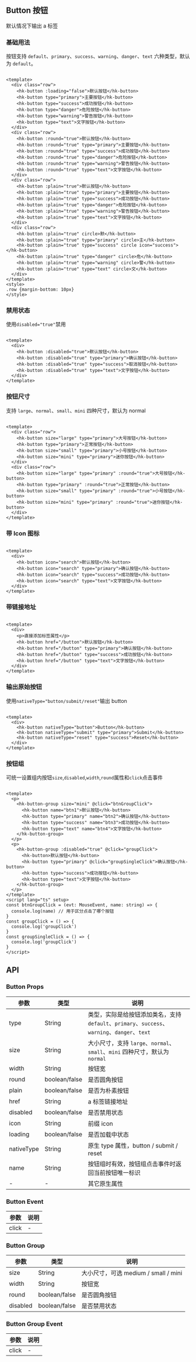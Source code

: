 ## Button 按钮

默认情况下输出 a 标签

### 基础用法

按钮支持 `default`、`primary`、`success`、`warning`、`danger`、`text` 六种类型，默认为 `default`。

```vue demo

<template>
  <div class="row">
    <hk-button :loading="false">默认按钮</hk-button>
    <hk-button type="primary">主要按钮</hk-button>
    <hk-button type="success">成功按钮</hk-button>
    <hk-button type="danger">危险按钮</hk-button>
    <hk-button type="warning">警告按钮</hk-button>
    <hk-button type="text">文字按钮</hk-button>
  </div>
  <div class="row">
    <hk-button :round="true">默认按钮</hk-button>
    <hk-button :round="true" type="primary">主要按钮</hk-button>
    <hk-button :round="true" type="success">成功按钮</hk-button>
    <hk-button :round="true" type="danger">危险按钮</hk-button>
    <hk-button :round="true" type="warning">警告按钮</hk-button>
    <hk-button :round="true" type="text">文字按钮</hk-button>
  </div>
  <div class="row">
    <hk-button :plain="true">默认按钮</hk-button>
    <hk-button :plain="true" type="primary">主要按钮</hk-button>
    <hk-button :plain="true" type="success">成功按钮</hk-button>
    <hk-button :plain="true" type="danger">危险按钮</hk-button>
    <hk-button :plain="true" type="warning">警告按钮</hk-button>
    <hk-button :plain="true" type="text">文字按钮</hk-button>
  </div>
  <div class="row">
    <hk-button :plain="true" circle>默</hk-button>
    <hk-button :plain="true" type="primary" circle>主</hk-button>
    <hk-button :plain="true" type="success" circle icon="success"></hk-button>
    <hk-button :plain="true" type="danger" circle>危</hk-button>
    <hk-button :plain="true" type="warning" circle>警</hk-button>
    <hk-button :plain="true" type="text" circle>文</hk-button>
  </div>
</template>
<style>
.row {margin-bottom: 10px}
</style>
```

### 禁用状态

使用`disabled="true"`禁用

```vue demo

<template>
  <div>
    <hk-button :disabled="true">默认按钮</hk-button>
    <hk-button :disabled="true" type="primary">确认按钮</hk-button>
    <hk-button :disabled="true" type="success">取消按钮</hk-button>
    <hk-button :disabled="true" type="text">文字按钮</hk-button>
  </div>
</template>
```

### 按钮尺寸

支持 `large`、`normal`、`small`、`mini` 四种尺寸，默认为 normal

```vue demo

<template>
  <div class="row">
    <hk-button size="large" type="primary">大号按钮</hk-button>
    <hk-button type="primary">正常按钮</hk-button>
    <hk-button size="small" type="primary">小号按钮</hk-button>
    <hk-button size="mini" type="primary">迷你按钮</hk-button>
  </div>
  <div class="row">
    <hk-button size="large" type="primary" :round="true">大号按钮</hk-button>
    <hk-button type="primary" :round="true">正常按钮</hk-button>
    <hk-button size="small" type="primary" :round="true">小号按钮</hk-button>
    <hk-button size="mini" type="primary" :round="true">迷你按钮</hk-button>
  </div>
</template>
```

### 带 Icon 图标

```vue demo

<template>
  <div>
    <hk-button icon="search">默认按钮</hk-button>
    <hk-button icon="search" type="primary">确认按钮</hk-button>
    <hk-button icon="search" type="success">成功按钮</hk-button>
    <hk-button icon="search" type="text">文字按钮</hk-button>
  </div>
</template>
```

### 带链接地址

```vue demo

<template>
  <div>
    <p>直接添加标签属性</p>
    <hk-button href="/button">默认按钮</hk-button>
    <hk-button href="/button" type="primary">确认按钮</hk-button>
    <hk-button href="/button" type="success">成功按钮</hk-button>
    <hk-button href="/button" type="text">文字按钮</hk-button>
  </div>
</template>
```

### 输出原始按钮

使用`nativeType="button/submit/reset"`输出 button

```vue demo

<template>
  <div>
    <hk-button nativeType="button">Button</hk-button>
    <hk-button nativeType="submit" type="primary">Submit</hk-button>
    <hk-button nativeType="reset" type="success">Reset</hk-button>
  </div>
</template>
```

### 按钮组

可统一设置组内按钮`size`,`disabled`,`width`,`round`属性和`click`点击事件

```vue demo

<template>
  <p>
    <hk-button-group size="mini" @click="btnGroupClick">
      <hk-button name="btn1">默认按钮</hk-button>
      <hk-button type="primary" name="btn2">确认按钮</hk-button>
      <hk-button type="success" name="btn3">成功按钮</hk-button>
      <hk-button type="text" name="btn4">文字按钮</hk-button>
    </hk-button-group>
  </p>
  <p>
    <hk-button-group :disabled="true" @click="groupClick">
      <hk-button>默认按钮</hk-button>
      <hk-button type="primary" @click="groupSingleClick">确认按钮</hk-button>
      <hk-button type="success">成功按钮</hk-button>
      <hk-button type="text">文字按钮</hk-button>
    </hk-button-group>
  </p>
</template>
<script lang="ts" setup>
const btnGroupClick = (evt: MouseEvent, name: string) => {
  console.log(name) // 用于区分点击了哪个按钮
}
const groupClick = () => {
  console.log('groupClick')
}
const groupSingleClick = () => {
  console.log('groupClick')
}
</script>

```

## API

### Button Props

| 参数         | 类型            | 说明                                                                      |
|------------|---------------|-------------------------------------------------------------------------|
| type       | String        | 类型，实际是给按钮添加类名，支持`default`、`primary`、`success`、`warning`、`danger`、`text` |
| size       | String        | 大小尺寸，支持 `large`、`normal`、`small`、`mini` 四种尺寸，默认为 `normal`               |
| width      | String        | 按钮宽                                                                     |
| round      | boolean/false | 是否圆角按钮                                                                  |
| plain      | boolean/false | 是否为朴素按钮                                                                 |
| href       | String        | a 标签链接地址                                                                |
| disabled   | boolean/false | 是否禁用状态                                                                  |
| icon       | String        | 前缀 icon                                                                 |
| loading    | boolean/false | 是否加载中状态                                                                 |
| nativeType | String        | 原生 type 属性，button / submit / reset                                      |
| name       | String        | 按钮组时有效，按钮组点击事件时返回当前按钮唯一标识                                               |
| -          | -             | 其它原生属性                                                                  |

### Button Event

| 参数    | 说明 |
|-------|----|
| click | -  |

### Button Group

| 参数       | 类型            | 说明                            |
|----------|---------------|-------------------------------|
| size     | String        | 大小尺寸，可选 medium / small / mini |
| width    | String        | 按钮宽                           |
| round    | boolean/false | 是否圆角按钮                        |
| disabled | boolean/false | 是否禁用状态                        |

### Button Group Event

| 参数    | 说明 |
|-------|----|
| click | -  |
